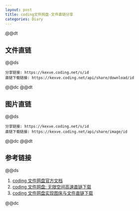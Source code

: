 ```yaml
---  
layout: post  
title: coding文件网盘-文件直链分享  
categories: Diary  
---  
```

@@dt
## 文件直链
@@ds
``` text
分享链接: https://kexve.coding.net/s/id
直链下载链接: https://kexve.coding.net/api/share/download/id
```  
@@dc
@@dt
## 图片直链
@@ds
```text
分享链接: https://kexve.coding.net/s/id
直链下载链接: https://kexve.coding.net/api/share/image/id
```  
@@dc
@@dt
## 参考链接
@@ds
1. [coding 文件网盘官方文档](https://help.coding.net/docs/management/files.html)  
2. [coding 文件网盘: 无限空间高速直链下载](https://xtboke.cn/zy/608.html)  
3. [coding 文件网盘实现图床与文件直链下载](https://blog.wittoy.com/archives/coding-netdisk/)  

@@dc

